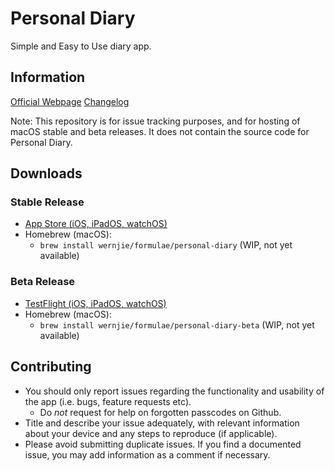 # Personal Diary

Simple and Easy to Use diary app.

## Information

[Official Webpage](https://www.wernjie.com/personal-diary/)
[Changelog](CHANGELOG.md)

Note: This repository is for issue tracking purposes, and for hosting of macOS stable and beta releases. It does not contain the source code for Personal Diary.

## Downloads
### Stable Release
- [App Store (iOS, iPadOS, watchOS)](https://apps.apple.com/app/personal-diary-journal-app/id1052570257)
- Homebrew (macOS):
    + `brew install wernjie/formulae/personal-diary` (WIP, not yet available)

### Beta Release
- [TestFlight (iOS, iPadOS, watchOS)](https://testflight.apple.com/join/vGSyL9K7)
- Homebrew (macOS):
    + `brew install wernjie/formulae/personal-diary-beta` (WIP, not yet available)

## Contributing
- You should only report issues regarding the functionality and usability of the app (i.e. bugs, feature requests etc).
    + Do *not* request for help on forgotten passcodes on Github.
- Title and describe your issue adequately, with relevant information about your device and any steps to reproduce (if applicable).
- Please avoid submitting duplicate issues. If you find a documented issue, you may add information as a comment if necessary.
